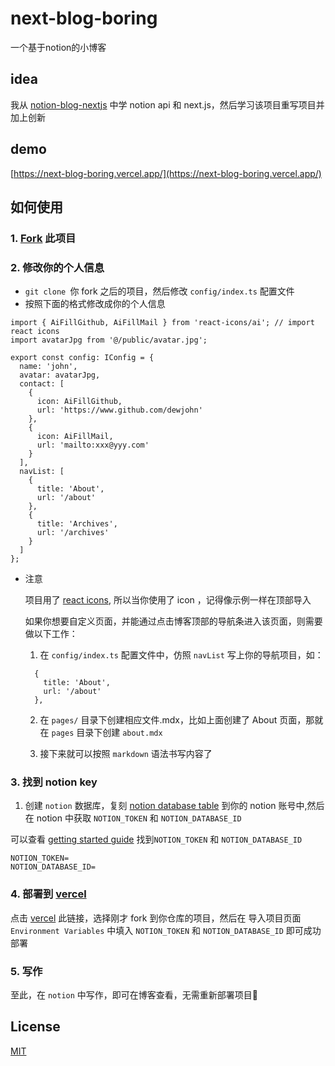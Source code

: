 
# next-blog-boring

一个基于notion的小博客


## idea

我从 [notion-blog-nextjs](https://github.com/samuelkraft/notion-blog-nextjs) 中学 notion api 和 next.js，然后学习该项目重写项目并加上创新

## demo

[https://next-blog-boring.vercel.app/](https://next-blog-boring.vercel.app/)

## 如何使用

### 1. [Fork](https://github.com/dewjohn/next-blog-boring/fork) 此项目

### 2. 修改你的个人信息
- `git clone `你 fork 之后的项目，然后修改 `config/index.ts` 配置文件
- 按照下面的格式修改成你的个人信息

```
import { AiFillGithub, AiFillMail } from 'react-icons/ai'; // import react icons
import avatarJpg from '@/public/avatar.jpg';

export const config: IConfig = {
  name: 'john',
  avatar: avatarJpg,
  contact: [
    {
      icon: AiFillGithub,
      url: 'https://www.github.com/dewjohn'
    },
    {
      icon: AiFillMail,
      url: 'mailto:xxx@yyy.com'
    }
  ],
  navList: [
    {
      title: 'About',
      url: '/about'
    },
    {
      title: 'Archives',
      url: '/archives'
    }
  ]
};

```
- 注意

  项目用了 [react icons](https://react-icons.github.io/), 所以当你使用了 icon ，记得像示例一样在顶部导入

  如果你想要自定义页面，并能通过点击博客顶部的导航条进入该页面，则需要做以下工作：
  
    1. 在 `config/index.ts` 配置文件中，仿照 `navList` 写上你的导航项目，如：

    ```
      {
        title: 'About',
        url: '/about'
      },
    ``` 
      
    2. 在 `pages/` 目录下创建相应文件.mdx，比如上面创建了 About 页面，那就在 `pages` 目录下创建 `about.mdx`

    3. 接下来就可以按照 `markdown` 语法书写内容了


### 3. 找到 notion key

1. 创建 `notion` 数据库，复刻  [notion database table](https://www.notion.so/5b53abc87b284beab0c169c9fb695b4d?v=e4ed5b1a8f2e4e12b6d1ef68fa66e518) 到你的 notion 账号中,然后在 notion 中获取 `NOTION_TOKEN` 和 `NOTION_DATABASE_ID`

可以查看 [getting started guide](https://developers.notion.com/docs/getting-started) 找到`NOTION_TOKEN` 和 `NOTION_DATABASE_ID`

```
NOTION_TOKEN=
NOTION_DATABASE_ID=
```

### 4. 部署到 [vercel](https://vercel.com/new)

点击 [vercel](https://vercel.com/new) 此链接，选择刚才 fork 到你仓库的项目，然后在 导入项目页面 `Environment Variables` 中填入 `NOTION_TOKEN` 和 `NOTION_DATABASE_ID` 即可成功部署

### 5. 写作

至此，在 `notion` 中写作，即可在博客查看，无需重新部署项目🤗


## License

[MIT](https://github.com/dewjohn/next-blog-boring/blob/main/LICENSE)

